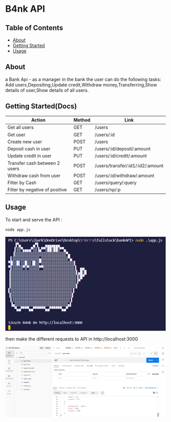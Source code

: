 # B4nk API

## Table of Contents

- [About](#about)
- [Getting Started](#getting_started)
- [Usage](#usage)

## About <a name = "about"></a>

a Bank Api - as a manager in the bank the user can do the following tasks:
Add users,Depositing,Update credit,Withdraw money,Transferring,Show details of user,Show details of all users.

## Getting Started(Docs) <a name = "getting_started"></a>

| Action                         | Method | Link                              |
| ------------------------------ | ------ | --------------------------------- |
| Get all users                  | GET    | /users                            |
| Get user                       | GET    | /users/:id                        |
| Create new user                | POST   | /users                            |
| Deposit cash in user           | PUT    | /users/:id/deposit/:amount        |
| Update credit in user          | PUT    | /users/:id/credit/:amount         |
| Transfer cash between 2 users  | POST   | /users/transfer/:id1/:id2/:amount |
| Withdraw cash from user        | POST   | /users/:id/withdraw/:amount       |
| Filter by Cash                 | GET    | /users/query/:query               |
| Filter by negative of positive | GET    | /users/np/:p                      |

## Usage <a name = "usage"></a>

To start and serve the API :

```bash
node app.js
```

![Alt text](https://raw.githubusercontent.com/ibarkay/B4nkAPI/main/screenshots/terminal.png)

then make the different requests to API in http://localhost:3000

![Alt text](https://raw.githubusercontent.com/ibarkay/B4nkAPI/main/screenshots/post_man_reqs_to_bank_api.png)
